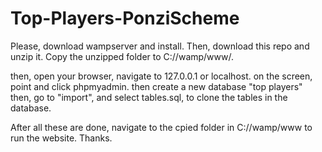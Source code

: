 # Top-Players-PonziScheme

Please, download wampserver and install.
Then, download this repo and unzip it.
Copy the unzipped folder to C://wamp/www/.

then, open your browser, navigate to 127.0.0.1 or localhost.
on the screen, point and click phpmyadmin.
then create a new database "top players"
then, go to "import", and select tables.sql, to clone the tables in the database.

After all these are done, navigate to the cpied folder in C://wamp/www to run the website.
Thanks.
